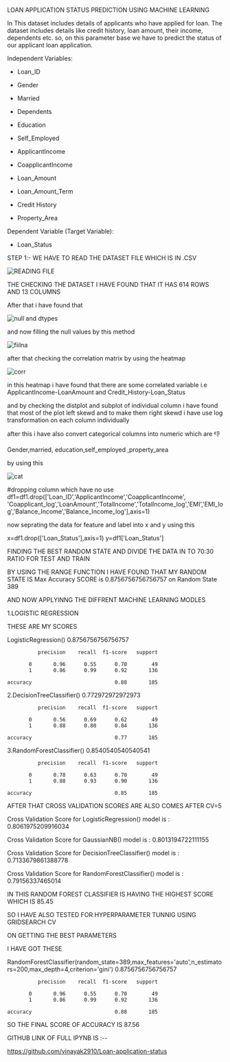 LOAN APPLICATION STATUS PREDICTION USING MACHINE LEARNING

In This dataset includes details of applicants who have applied for loan. The dataset includes details like credit history, loan amount, their income, dependents etc.
so, on this parameter base we have to predict the status of our applicant loan application.

Independent Variables:

- Loan_ID

- Gender

- Married

- Dependents

- Education

- Self_Employed

- ApplicantIncome

- CoapplicantIncome

- Loan_Amount

- Loan_Amount_Term

- Credit History

- Property_Area

Dependent Variable (Target Variable):

- Loan_Status

STEP 1:-
WE HAVE TO READ THE DATASET FILE WHICH IS IN .CSV 

![READING FILE](https://user-images.githubusercontent.com/79801052/115113279-2e4bb380-9fa7-11eb-8760-fc57d54765bd.jpg)



THE CHECKING THE DATASET I HAVE FOUND THAT IT HAS 614 ROWS AND 13 COLUMNS



After that i have  found that 

![null and dtypes](https://user-images.githubusercontent.com/79801052/115113361-88e50f80-9fa7-11eb-931d-77c359475a34.jpg)



and now filling the null values by this method 


![fiilna](https://user-images.githubusercontent.com/79801052/115113419-dd888a80-9fa7-11eb-924a-f7b2d0e8d007.jpg)



after that checking the correlation matrix by using the heatmap


![corr](https://user-images.githubusercontent.com/79801052/115113492-4e2fa700-9fa8-11eb-88c7-68d00dfd8b12.jpg)


in this heatmap i have found that there are some correlated variable i.e ApplicantIncome-LoanAmount and Credit_History-Loan_Status


and by checking the distplot and subplot of individual column
i have found that most of the plot left skewd and to make them right skewd i have use log transformation on each column individually



after this i have also convert categorical columns into numeric which are 👎


Gender,married, education,self_employed ,property_area

by using this 


![cat](https://user-images.githubusercontent.com/79801052/115113687-2ab92c00-9fa9-11eb-91bb-129161a279a8.jpg)




#dropping column which have no use
df1=df1.drop(['Loan_ID','ApplicantIncome','CoapplicantIncome',
'Coapplicant_log','LoanAmount','TotalIncome','TotalIncome_log','EMI','EMI_log','Balance_Income','Balance_Income_log'],axis=1)



now seprating the data for feature and label into x and y using this 


x=df1.drop(['Loan_Status'],axis=1)
y=df1['Loan_Status']






 FINDING THE BEST RANDOM STATE AND DIVIDE THE DATA IN TO  70:30 RATIO FOR TEST AND TRAIN

BY USING THE RANGE FUNCTION I HAVE FOUND THAT MY RANDOM STATE IS Max Accuracy SCORE is 0.8756756756756757 on Random State 389


AND NOW APPLYINNG THE DIFFRENT MACHINE LEARNING MODLES


1.LOGISTIC REGRESSION

THESE ARE MY SCORES 


LogisticRegression()
0.8756756756756757

              precision    recall  f1-score   support

           0       0.96      0.55      0.70        49
           1       0.86      0.99      0.92       136

    accuracy                           0.88       185
  
  
  
  
  
  
 2.DecisionTreeClassifier()
0.772972972972973

              precision    recall  f1-score   support

           0       0.56      0.69      0.62        49
           1       0.88      0.80      0.84       136

    accuracy                           0.77       185





3.RandomForestClassifier()
0.8540540540540541

              precision    recall  f1-score   support

           0       0.78      0.63      0.70        49
           1       0.88      0.93      0.90       136

    accuracy                           0.85       185
    
    
    
    
    
   
   
   
   AFTER THAT CROSS VALIDATION SCORES ARE ALSO COMES AFTER CV=5
    
   
Cross Validation Score for  LogisticRegression()  model is : 0.8061975209916034
 
Cross Validation Score for  GaussianNB()  model is : 0.8013194722111155
 
Cross Validation Score for  DecisionTreeClassifier()  model is : 0.7133679861388778
 
Cross Validation Score for  RandomForestClassifier()  model is : 0.79156337465014
   
   
   
   
   
IN THIS RANDOM FOREST CLASSIFIER IS HAVING THE HIGHEST SCORE WHICH IS 85.45

SO I HAVE ALSO TESTED FOR HYPERPARAMETER TUNNIG USING GRIDSEARCH CV

ON GETTING THE BEST PARAMETERS 


I HAVE GOT THESE 


RandomForestClassifier(random_state=389,max_features='auto',n_estimators=200,max_depth=4,criterion='gini')
0.8756756756756757

              precision    recall  f1-score   support

           0       0.96      0.55      0.70        49
           1       0.86      0.99      0.92       136

    accuracy                           0.88       185
  
  
  
  
 SO THE FINAL SCORE OF ACCURACY IS 87.56
 
 
 
 
 GITHUB LINK OF FULL IPYNB IS :--
 
 https://github.com/vinayak2910/Loan-application-status
